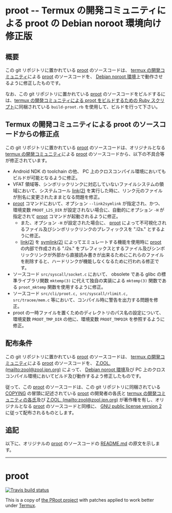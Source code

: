 # proot -- Termux の開発コミュニティによる proot の Debian noroot 環境向け修正版

## 概要

この git リポジトリに置かれている [proot][PROT] のソースコードは、 [termux の開発コミュニティ][TERM]による [proot][PROT] のソースコードを、 [Debian noroot 環境][DBNR]上で動作させるように修正したものです。

なお、この git リポジトリに置かれている [proot][PROT] のソースコードをビルドするには、[termux の開発コミュニティによる proot をビルドするための Ruby スクリプト][BLPR]に同梱されている ```build-proot.rb``` を使用して、ビルドを行って下さい。

## Termux の開発コミュニティによる proot のソースコードからの修正点

この git リポジトリに置かれている [proot][PROT] のソースコードは、オリジナルとなる [termux の開発コミュニティ][TERM]による [proot][PROT] のソースコードから、以下の不具合等が修正されています。

- Android NDK の toolchain の他、 PC 上のクロスコンパイル環境においてもビルドが可能となるように修正。
- VFAT 領域等、シンボリックリンクに対応していないファイルシステムの領域において、システムコール [link(2)][LINK] を実行した時に、リンク元のファイルが別名に変更されたままとなる問題を修正。
- [proot][PROT] コマンドにおいて、オプション ```--link2symlink``` が指定され、かつ、環境変数 ```PROOT_L2S_DIR``` が設定されない場合に、自動的にオプション ```-H``` が指定されて [proot][PROT] コマンドが起動されるように修正。
    - また、オプション ```-H``` が設定された場合に、 [proot][PROT] によって不可視化されるファイル及びシンボリックリンクのプレフィックスを ".l2s." とするように修正。
    - [link(2)][LINK] を [symlink(2)][SLNK] によってエミュレートする機能を使用時に [proot][PROT] の内部で作成される ".l2s." をプレフィックスとするファイル及びシンボリックリンクが外部から直接読み書きが出来るためにこれらのファイルを削除すると、ハードリンクが機能しなくなるために行われる修正です。
- ソースコード ```src/syscall/socket.c``` において、 obsolete である glibc の標準ライブラリ関数 ```mktemp(3)``` に代えて独自の実装による ```mktemp(3)``` 関数である ```proot_mktemp``` 関数を使用するように修正。
- ソースコード ```src/cli/proot.c, src/syscall/rlimit.c, src/tracee/mem.c``` 等において、コンパイル時に警告を出力する問題を修正。
- proot の一時ファイルを置くためのディレクトリのパス名の設定について、環境変数 ```PROOT_TMP_DIR``` の他に、環境変数 ```PROOT_TMPDIR``` を参照するように修正。

## 配布条件

この git リポジトリに置かれている [proot][PROT] のソースコードは、 [termux の開発コミュニティ][TERM]による [proot][PROT] のソースコードを、 [Z.OOL. (mailto:zool@zool.jpn.org)][ZOOL] によって、 [Debian noroot 環境][DBNR]及び PC 上のクロスコンパイル環境においてビルド及び動作するよう修正したものです。

従って、この [proot][PROT] のソースコードは、この git リポジトリに同梱されている [COPYING][COPY] の冒頭に記述されている [proot][PROT] の開発者の各氏と [termux の開発コミュニティの各氏][TERM]及び [Z.OOL. (mailto:zool@zool.jpn.org)][ZOOL] が著作権を有し、オリジナルとなる [proot][PROT] のソースコードと同様に、 [GNU public license version 2][GPL2] に従って配布されるものとします。

## 追記

以下に、オリジナルの [proot][PROT] のソースコードの [README.md][READ] の原文を示します。

----
proot
=====
[![Travis build status](https://travis-ci.org/termux/proot.svg?branch=master)](https://travis-ci.org/termux/proot)

This is a copy of [the PRoot project](https://github.com/proot-me/PRoot/) with patches applied to work better under [Termux](https://termux.com).

<!-- 外部リンク一覧 -->

[TERM]:https://termux.com/
[DBNR]:https://play.google.com/store/apps/details?id=com.cuntubuntu&hl=ja
[BLPR]:https://github.com/z80oolong/proot-termux-build
[LINK]:http://man7.org/linux/man-pages/man2/link.2.html
[SLNK]:http://man7.org/linux/man-pages/man2/symlink.2.html
[PROT]:https://github.com/termux/proot
[TMRP]:https://github.com/termux
[ZOOL]:http://zool.jpn.org/
[COPY]:https://github.com/z80oolong/proot/blob/master/COPYING
[GPL2]:https://www.gnu.org/licenses/old-licenses/gpl-2.0.en.html
[READ]:https://github.com/termux/proot/blob/master/README.md
